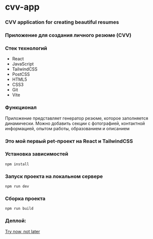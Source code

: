 # cvv-app

### CVV application for creating beautiful resumes

### Приложение для создания личного резюме (CVV)

### Стек технологий
- React
- JavaScript
- TailwindCSS
- PostCSS
- HTML5
- CSS3
- Git
- Vite

### Функционал
<p>Приложение представляет генератор резюме, которое заполняется динамически. Можно добавить секции с фотографией, контактной информацией,
опытом работы, образованием и описанием</p>

### Это мой первый pet-проект на React и TailwindCSS

### Установка зависимостей
`npm install`

### Запуск проекта на локальном сервере
`npm run dev`

### Сборка проекта
`npm run build`

### Деплой: 
[Try now, not later](https://lively-begonia-680727.netlify.app/)
